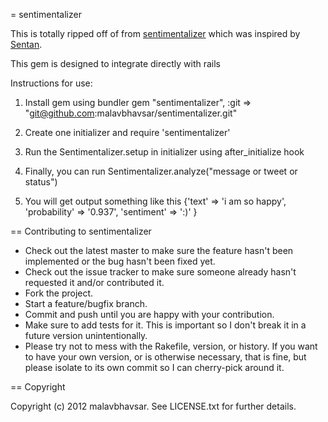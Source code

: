 
= sentimentalizer

This is totally ripped off of from [sentimentalizer](https://github.com/kouphax/sentimentalizer/) which was inspired by [Sentan](https://github.com/martinrue/Sentan).

This gem is designed to integrate directly with rails

Instructions for use:

1. Install gem using bundler gem "sentimentalizer", :git => "git@github.com:malavbhavsar/sentimentalizer.git"

2. Create one initializer and require 'sentimentalizer'

3. Run the Sentimentalizer.setup in initializer using after_initialize hook

4. Finally, you can run Sentimentalizer.analyze("message or tweet or status")

5. You will get output something like this {'text' => 'i am so happy', 'probability' => '0.937', 'sentiment' => ':)' }

== Contributing to sentimentalizer
 
* Check out the latest master to make sure the feature hasn't been implemented or the bug hasn't been fixed yet.
* Check out the issue tracker to make sure someone already hasn't requested it and/or contributed it.
* Fork the project.
* Start a feature/bugfix branch.
* Commit and push until you are happy with your contribution.
* Make sure to add tests for it. This is important so I don't break it in a future version unintentionally.
* Please try not to mess with the Rakefile, version, or history. If you want to have your own version, or is otherwise necessary, that is fine, but please isolate to its own commit so I can cherry-pick around it.

== Copyright

Copyright (c) 2012 malavbhavsar. See LICENSE.txt for
further details.

